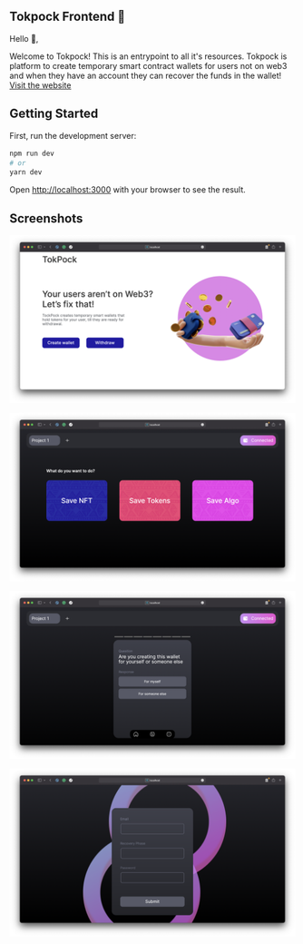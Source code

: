 ## Tokpock Frontend 👀

Hello 👋,

Welcome to Tokpock! This is an entrypoint to all it's resources.
Tokpock is platform to create temporary smart contract wallets for users not on web3 and when they have an account they can recover the funds in the wallet! [Visit the website](https://tokpock-frontend.vercel.app)

## Getting Started

First, run the development server:

```bash
npm run dev
# or
yarn dev
```

Open [http://localhost:3000](http://localhost:3000) with your browser to see the result.

## Screenshots

![Home Page](screenshots/screenshot1.png?raw=true "1")

![Create Wallet](screenshots/screenshot2.png?raw=true "2")

![Create Wallet](screenshots/screenshot3.png?raw=true "3")

![Withdraw Tokens](screenshots/screenshot4.png?raw=true "4")
